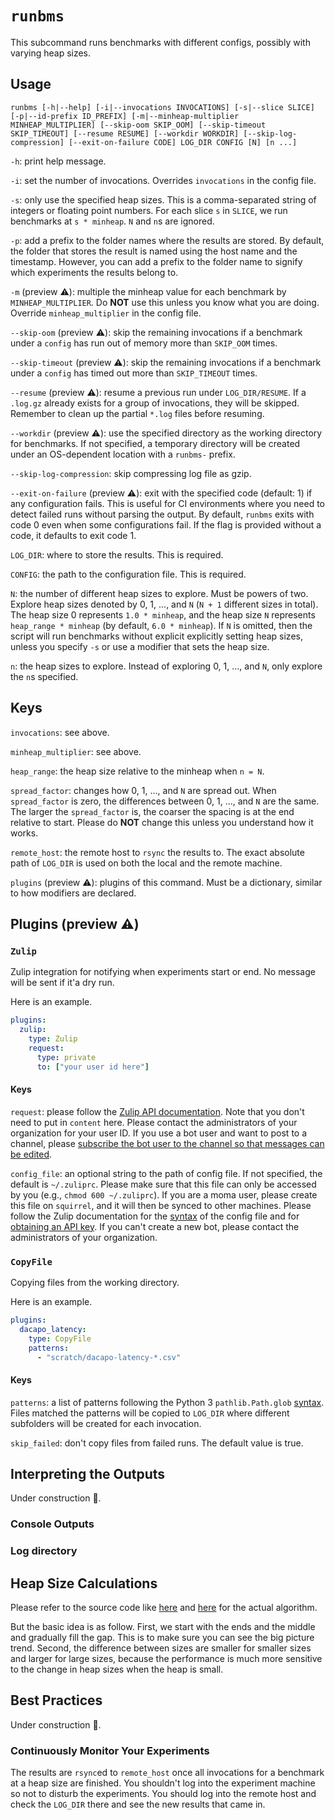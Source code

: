 # `runbms`
This subcommand runs benchmarks with different configs, possibly with varying heap sizes.

## Usage
```console
runbms [-h|--help] [-i|--invocations INVOCATIONS] [-s|--slice SLICE] [-p|--id-prefix ID_PREFIX] [-m|--minheap-multiplier MINHEAP_MULTIPLIER] [--skip-oom SKIP_OOM] [--skip-timeout SKIP_TIMEOUT] [--resume RESUME] [--workdir WORKDIR] [--skip-log-compression] [--exit-on-failure CODE] LOG_DIR CONFIG [N] [n ...]
```

`-h`: print help message.

`-i`: set the number of invocations.
Overrides `invocations` in the config file.

`-s`: only use the specified heap sizes.
This is a comma-separated string of integers or floating point numbers.
For each slice `s` in `SLICE`, we run benchmarks at `s * minheap`.
`N` and `n`s are ignored.

`-p`: add a prefix to the folder names where the results are stored.
By default, the folder that stores the result is named using the host name and the timestamp.
However, you can add a prefix to the folder name to signify which experiments the results belong to.

`-m` (preview ⚠️): multiple the minheap value for each benchmark by `MINHEAP_MULTIPLIER`.
Do **NOT** use this unless you know what you are doing.
Override `minheap_multiplier` in the config file.

`--skip-oom` (preview ⚠️): skip the remaining invocations if a benchmark under a `config` has run out of memory more than `SKIP_OOM` times.

`--skip-timeout` (preview ⚠️): skip the remaining invocations if a benchmark under a `config`  has timed out more than `SKIP_TIMEOUT` times.

`--resume` (preview ⚠️): resume a previous run under `LOG_DIR/RESUME`. If a `.log.gz` already exists for a group of invocations, they will be skipped. Remember to clean up the partial `*.log` files before resuming.

`--workdir` (preview ⚠️): use the specified directory as the working directory for benchmarks.
If not specified, a temporary directory will be created under an OS-dependent location with a `runbms-` prefix.

`--skip-log-compression`: skip compressing log file as gzip.

`--exit-on-failure` (preview ⚠️): exit with the specified code (default: 1) if any configuration fails.
This is useful for CI environments where you need to detect failed runs without parsing the output.
By default, `runbms` exits with code 0 even when some configurations fail.
If the flag is provided without a code, it defaults to exit code 1.

`LOG_DIR`: where to store the results.
This is required.

`CONFIG`: the path to the configuration file.
This is required.

`N`: the number of different heap sizes to explore.
Must be powers of two.
Explore heap sizes denoted by 0, 1, ..., and `N` (`N + 1` different sizes in total).
The heap size 0 represents `1.0 * minheap`, and the heap size `N` represents `heap_range * minheap` (by default, `6.0 * minheap`).
If `N` is omitted, then the script will run benchmarks without explicit explicitly setting heap sizes, unless you specify `-s` or use a modifier that sets the heap size.

`n`: the heap sizes to explore.
Instead of exploring 0, 1, ..., and `N`, only explore the `n`s specified.

## Keys
`invocations`: see above.

`minheap_multiplier`: see above.

`heap_range`: the heap size relative to the minheap when `n = N`.

`spread_factor`: changes how 0, 1, ..., and `N` are spread out.
When `spread_factor` is zero, the differences between 0, 1, ..., and `N` are the same.
The larger the `spread_factor` is, the coarser the spacing is at the end relative to start.
Please do **NOT** change this unless you understand how it works.

`remote_host`: the remote host to `rsync` the results to.
The exact absolute path of `LOG_DIR` is used on both the local and the remote machine.

`plugins` (preview ⚠️): plugins of this command.
Must be a dictionary, similar to how modifiers are declared.

## Plugins (preview ⚠️)
### `Zulip`
Zulip integration for notifying when experiments start or end.
No message will be sent if it'a dry run.

Here is an example.
```yaml
plugins:
  zulip:
    type: Zulip
    request:
      type: private
      to: ["your user id here"]
```
#### Keys
`request`: please follow the [Zulip API documentation](https://zulip.com/api/send-message).
Note that you don't need to put in `content` here.
Please contact the administrators of your organization for your user ID.
If you use a bot user and want to post to a channel, please [subscribe the bot user to the channel so that messages can be edited](https://github.com/zulip/zulip/issues/13658#issuecomment-573959765).

`config_file`: an optional string to the path of config file.
If not specified, the default is `~/.zuliprc`.
Please make sure that this file can only be accessed by you (e.g., `chmod 600 ~/.zuliprc`).
If you are a moma user, please create this file on `squirrel`, and it will then be synced to other machines.
Please follow the Zulip documentation for the [syntax](https://zulip.com/api/configuring-python-bindings) of the config file and for [obtaining an API key](https://zulip.com/api/api-keys).
If you can't create a new bot, please contact the administrators of your organization.

### `CopyFile`
Copying files from the working directory.

Here is an example.
```yaml
plugins:
  dacapo_latency:
    type: CopyFile
    patterns:
      - "scratch/dacapo-latency-*.csv"
```
#### Keys
`patterns`: a list of patterns following the Python 3 `pathlib.Path.glob` [syntax](https://docs.python.org/3/library/pathlib.html#pathlib.Path.glob).
Files matched the patterns will be copied to `LOG_DIR` where different subfolders will be created for each invocation.

`skip_failed`: don't copy files from failed runs. The default value is true.

## Interpreting the Outputs
Under construction 🚧.
### Console Outputs

### Log directory

## Heap Size Calculations
Please refer to the source code like [here](https://github.com/anupli/running-ng/blob/master/running/command/runbms.py#L47) and [here](https://github.com/anupli/running-ng/blob/master/running/command/fillin.py#L5) for the actual algorithm.

But the basic idea is as follow.
First, we start with the ends and the middle and gradually fill the gap.
This is to make sure you can see the big picture trend.
Second, the difference between sizes are smaller for smaller sizes and larger for large sizes, because the performance is much more sensitive to the change in heap sizes when the heap is small.

## Best Practices
Under construction 🚧.

### Continuously Monitor Your Experiments
The results are `rsync`ed to `remote_host` once all invocations for a benchmark at a heap size are finished.
You shouldn't log into the experiment machine so not to disturb the experiments.
You should log into the remote host and check the `LOG_DIR` there and see the new results that came in.
